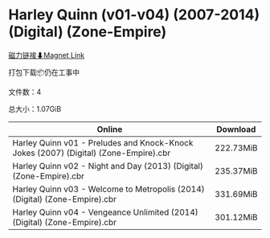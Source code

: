 # Harley Quinn (v01-v04) (2007-2014) (Digital) (Zone-Empire)

[磁力链接⬇Magnet Link](magnet:?xt=urn:btih:30ab87e1a34817c3ca68a19b3462d2fc79b0f2ed&dn=Harley%20Quinn%20%28v01-v04%29%20%282007-2014%29%20%28Digital%29%20%28Zone-Empire%29)

打包下载📦仍在工事中

文件数：4

总大小：1.07GiB

Online | Download
--- | ---
Harley Quinn v01 - Preludes and Knock-Knock Jokes (2007) (Digital) (Zone-Empire).cbr | 222.73MiB
Harley Quinn v02 - Night and Day (2013) (Digital) (Zone-Empire).cbr | 235.37MiB
Harley Quinn v03 - Welcome to Metropolis (2014) (Digital) (Zone-Empire).cbr | 331.69MiB
Harley Quinn v04 - Vengeance Unlimited (2014) (Digital) (Zone-Empire).cbr | 301.12MiB